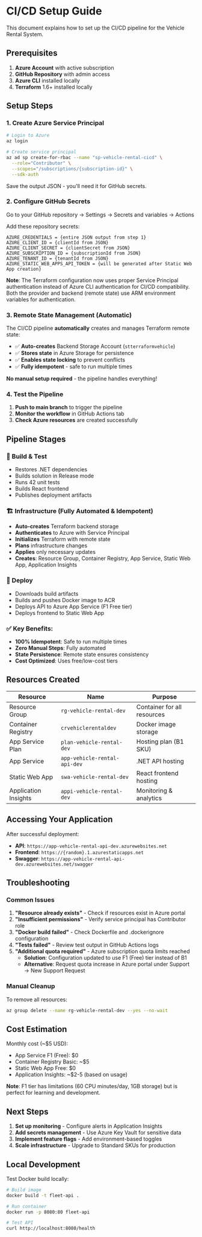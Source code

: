 # CI/CD Setup Guide

This document explains how to set up the CI/CD pipeline for the Vehicle Rental System.

## Prerequisites

1. **Azure Account** with active subscription
2. **GitHub Repository** with admin access
3. **Azure CLI** installed locally
4. **Terraform** 1.6+ installed locally

## Setup Steps

### 1. Create Azure Service Principal

```bash
# Login to Azure
az login

# Create service principal
az ad sp create-for-rbac --name "sp-vehicle-rental-cicd" \
  --role="Contributor" \
  --scopes="/subscriptions/{subscription-id}" \
  --sdk-auth
```

Save the output JSON - you'll need it for GitHub secrets.

### 2. Configure GitHub Secrets

Go to your GitHub repository → Settings → Secrets and variables → Actions

Add these repository secrets:

```
AZURE_CREDENTIALS = {entire JSON output from step 1}
AZURE_CLIENT_ID = {clientId from JSON}
AZURE_CLIENT_SECRET = {clientSecret from JSON}
AZURE_SUBSCRIPTION_ID = {subscriptionId from JSON}
AZURE_TENANT_ID = {tenantId from JSON}
AZURE_STATIC_WEB_APPS_API_TOKEN = {will be generated after Static Web App creation}
```

**Note**: The Terraform configuration now uses proper Service Principal authentication instead of Azure CLI authentication for CI/CD compatibility. Both the provider and backend (remote state) use ARM environment variables for authentication.

### 3. Remote State Management (Automatic)

The CI/CD pipeline **automatically** creates and manages Terraform remote state:

- ✅ **Auto-creates** Backend Storage Account (`stterraformvehicle`)
- ✅ **Stores state** in Azure Storage for persistence
- ✅ **Enables state locking** to prevent conflicts
- ✅ **Fully idempotent** - safe to run multiple times

**No manual setup required** - the pipeline handles everything!

### 4. Test the Pipeline

1. **Push to main branch** to trigger the pipeline
2. **Monitor the workflow** in GitHub Actions tab
3. **Check Azure resources** are created successfully

## Pipeline Stages

### 🔨 Build & Test
- Restores .NET dependencies
- Builds solution in Release mode
- Runs 42 unit tests
- Builds React frontend
- Publishes deployment artifacts

### 🏗️ Infrastructure (Fully Automated & Idempotent)
- **Auto-creates** Terraform backend storage
- **Authenticates** to Azure with Service Principal
- **Initializes** Terraform with remote state
- **Plans** infrastructure changes
- **Applies** only necessary updates
- **Creates**: Resource Group, Container Registry, App Service, Static Web App, Application Insights

### 🚀 Deploy
- Downloads build artifacts
- Builds and pushes Docker image to ACR
- Deploys API to Azure App Service (F1 Free tier)
- Deploys frontend to Static Web App

### ✅ **Key Benefits:**
- **100% Idempotent**: Safe to run multiple times
- **Zero Manual Steps**: Fully automated
- **State Persistence**: Remote state ensures consistency
- **Cost Optimized**: Uses free/low-cost tiers

## Resources Created

| Resource | Name | Purpose |
|----------|------|---------|
| Resource Group | `rg-vehicle-rental-dev` | Container for all resources |
| Container Registry | `crvehiclerentaldev` | Docker image storage |
| App Service Plan | `plan-vehicle-rental-dev` | Hosting plan (B1 SKU) |
| App Service | `app-vehicle-rental-api-dev` | .NET API hosting |
| Static Web App | `swa-vehicle-rental-dev` | React frontend hosting |
| Application Insights | `appi-vehicle-rental-dev` | Monitoring & analytics |

## Accessing Your Application

After successful deployment:

- **API**: `https://app-vehicle-rental-api-dev.azurewebsites.net`
- **Frontend**: `https://{random}.1.azurestaticapps.net`
- **Swagger**: `https://app-vehicle-rental-api-dev.azurewebsites.net/swagger`

## Troubleshooting

### Common Issues

1. **"Resource already exists"** - Check if resources exist in Azure portal
2. **"Insufficient permissions"** - Verify service principal has Contributor role
3. **"Docker build failed"** - Check Dockerfile and .dockerignore configuration
4. **"Tests failed"** - Review test output in GitHub Actions logs
5. **"Additional quota required"** - Azure subscription quota limits reached
   - **Solution**: Configuration updated to use F1 (Free) tier instead of B1
   - **Alternative**: Request quota increase in Azure portal under Support → New Support Request

### Manual Cleanup

To remove all resources:

```bash
az group delete --name rg-vehicle-rental-dev --yes --no-wait
```

## Cost Estimation

Monthly cost (~$5 USD):
- App Service F1 (Free): $0
- Container Registry Basic: ~$5
- Static Web App Free: $0
- Application Insights: ~$2-5 (based on usage)

**Note**: F1 tier has limitations (60 CPU minutes/day, 1GB storage) but is perfect for learning and development.

## Next Steps

1. **Set up monitoring** - Configure alerts in Application Insights
2. **Add secrets management** - Use Azure Key Vault for sensitive data
3. **Implement feature flags** - Add environment-based toggles
4. **Scale infrastructure** - Upgrade to Standard SKUs for production

## Local Development

Test Docker build locally:

```bash
# Build image
docker build -t fleet-api .

# Run container
docker run -p 8080:80 fleet-api

# Test API
curl http://localhost:8080/health
```